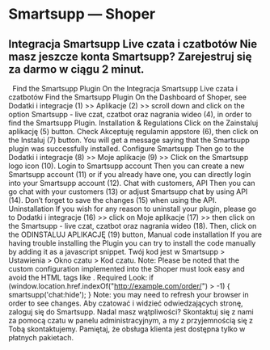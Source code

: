 # Smartsupp — Shoper
## Integracja Smartsupp Live czata i czatbotów Nie masz jeszcze konta Smartsupp? Zarejestruj się za darmo w ciągu 2 minut.
  Find the Smartsupp Plugin On the 
Integracja Smartsupp Live czata i czatbotów
Find the Smartsupp Plugin
On the Dashboard of Shoper, see Dodatki i integracje (1) >> Aplikacje (2) >> scroll down and click on the option Smartsupp - live czat, czatbot oraz nagrania wideo (4), in order to find the Smartsupp Plugin.
Installation & Regulations
Click on the Zainstaluj aplikację (5) button.
Check Akceptuję regulamin appstore (6), then click on the Instaluj (7) button. You will get a message saying that the Smartsupp plugin was successfully installed. 
Configure Smartsupp
Then go to the Dodatki i integracje (8) >> Moje aplikacje (9) >> Click on the Smartsupp logo icon (10).
Login to Smartsupp account
Then you can create a new Smartsupp account (11) or if you already have one, you can directly login into your Smartsupp account (12).
Chat with customers, API
Then you can go chat with your customers (13) or adjust Smartsupp chat by using API (14).
Don’t forget to save the changes (15) when using the API.
Uninstallation
If you wish for any reason to uninstall your plugin, please go to Dodatki i integracje (16) >> click on Moje aplikacje (17) >> then click on the Smartsupp - live czat, czatbot oraz nagrania wideo (18).
Then, click on the ODINSTALUJ APLIKACJĘ (19) button, 
Manual code installation
If you are having trouble installing the Plugin you can try to install the code manually by adding it as a javascript snippet.
Twój kod jest w Smartsupp > Ustawienia > Okno czatu > Kod czatu.
Note: Please be noted that the custom configuration implemented into the Shoper must look easy and avoid the HTML tags like <script> </script>. 
Required Look: if (window.location.href.indexOf("http://example.com/order/") > -1) { smartsupp('chat:hide'); }
Note: you may need to refresh your browser in order to see changes.
Aby czatować i widzieć odwiedzających stronę, zaloguj się do Smartsupp.
Nadal masz wątpliwości? Skontaktuj się z nami za pomocą czatu w panelu administracyjnym, a my z przyjemnością się z Tobą skontaktujemy. Pamiętaj, że obsługa klienta jest dostępna tylko w płatnych pakietach.

